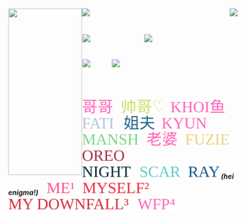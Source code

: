 <br><br><br><br><br>

<h5 align="left">
<img src="https://github.com/user-attachments/assets/d65cd818-2fc3-4150-9571-a73c3679f1fe" width="150" height="340" align="left"></img>
<img src="https://github.com/user-attachments/assets/644be6e5-08f3-4868-a4bb-abf8b439e507" width="300" height="auto" align="left"></img> <img src="https://github.com/user-attachments/assets/d65cd818-2fc3-4150-9571-a73c3679f1fe" width="1" height="2" align="left"> <img src="https://komarev.com/ghpvc/?username=tojifg&color=184976&plastic&label=⠀HUMAN+MEAT+COUNT⠀:&base=1000000000"></img><br>
  <br><br> <img src="https://github.com/user-attachments/assets/d65cd818-2fc3-4150-9571-a73c3679f1fe" width="1" height="2" align="left"> <a href="https://rentry.co/thug"><img src="https://github.com/user-attachments/assets/2fbfc8b7-7381-4ea1-a5d3-507e874d9fc6" width="125" height="auto" align="left"></img></a> <img src="https://github.com/user-attachments/assets/d65cd818-2fc3-4150-9571-a73c3679f1fe" width="1" height="1" align="left"> <a href="https://toji.atabook.org"><img src="https://github.com/user-attachments/assets/95d10f49-586b-40e3-b25b-21cd90424db8" width="60" height="auto" align="left"></img></a><br><br><br>
  <img src="https://github.com/user-attachments/assets/d65cd818-2fc3-4150-9571-a73c3679f1fe" width="1" height="2" align="left"> <a href="https://rentry.co/bonamana"><img src="https://github.com/user-attachments/assets/121dbffa-eb54-48b2-b034-78880d6b3cb9" width="60" height="auto" align="left"></img></a> <a href="https://guns.lol/bigbang"><img src="https://github.com/user-attachments/assets/7c18858b-a526-4789-a2c7-502b9a3f0e31" width="145" height="auto" align="left"></img></a><br><br><br><br>
  
<a href="https://github.com/bathroombreak/"><img src="https://github.com/tojifg/tojifg/blob/dcfb20e44eba97144a497a6495436283486e6af6/harvey.svg"></img></a> ⠀ <a href="https://github.com/9ANTZ/"><img src="https://github.com/tojifg/tojifg/blob/acaa5dfc48bfbc9cbd34b392f8471016c1cb876b/hc.svg"></img></a> ⠀ <a href="https://github.com/10shadows/"><img src="https://github.com/tojifg/tojifg/blob/acaa5dfc48bfbc9cbd34b392f8471016c1cb876b/khoi.svg"></img></a> ⠀ <a href="https://github.com/eatsleepedge/"><img src="https://github.com/tojifg/tojifg/blob/acaa5dfc48bfbc9cbd34b392f8471016c1cb876b/cati.svg"></img></a> ⠀
<a href="https://github.com/basementjazz/"><img src="https://github.com/tojifg/tojifg/blob/25072e0ddb637f154b46fd8a017a87a608de4f22/zack.svg"></img></a> ⠀<a href="https://github.com/blackbetta/"><img src="https://github.com/tojifg/tojifg/blob/2ab69daae382ff78e3a5513417db8f92b0fdb144/ky.svg"></a> ⠀ <a href="https://github.com/vampaku/"><img src="https://github.com/tojifg/tojifg/blob/f43dd3bcb10a025986a0aba998ae75fd30c0fa9e/marsh.svg"></img></a> ⠀ <a href="https://github.com/deepaffection/"><img src="https://github.com/tojifg/tojifg/blob/3f10a7913f9c9c6ba8e4e074098b8e497d5d051d/shig.svg"></img></a> ⠀ <a href="https://github.com/fuziyamas/"><img src="https://github.com/tojifg/tojifg/blob/16f760e6ab3e9bcd2d4a8dc7a162435c3a6f445c/fuzi.svg"></img></a> ⠀ <a href="https://github.com/P5royal/"><img src="https://github.com/tojifg/tojifg/blob/b7a1fd3e0ee34013ed812b1ed5e72a46237dab02/reo.svg"></img></a>
<br><a href="https://github.com/njqh/"><img src="https://github.com/tojifg/tojifg/blob/6a1fb57e6403b252aaa2f1fd9f3ad354218858e3/night.svg"></img></a> ⠀ <a href="https://github.com/LoveCrime/"><img src="https://github.com/tojifg/tojifg/blob/953808d4c1af5ddd975eaaf6ac8a2b94f778489b/scar.svg"></img></a> ⠀ <a href="https://github.com/9THNINJA/"><img src="https://github.com/tojifg/tojifg/blob/e67fe1bbcb11841585d33ca948bd65fe0832139f/ray.svg"></img></a> (hei enigma!) ⠀ <a href="https://github.com/junkshot/"><img src="https://github.com/tojifg/tojifg/blob/0b74f391b9f76c1a8f0e6f45cc7b8b24dfa8576e/zhustle.svg"></img></a> ⠀ <a href="https://github.com/momoayase/"><img src="https://github.com/tojifg/tojifg/blob/fa75553b270c2cc69925eae28cae877643128ae7/zzhustle.svg"></img></a> ⠀ <a href="https://github.com/moonchef/"><img src="https://github.com/tojifg/tojifg/blob/2100db34c3e8a991b6d8e0553fce947f5949e031/zzzhustle.svg"></img></a> ⠀ <a href="https://github.com/wipefloorpanther/"><img src="https://github.com/tojifg/tojifg/blob/c75e9b6d6d2a3c66ab4dfba0a0741df610562058/zzzzhustle.svg"></img></a>

</h5>
<br><br><br><br><br><br>
